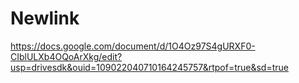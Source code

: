 # Newlink
https://docs.google.com/document/d/1O4Oz97S4gURXF0-CIblULXb4OQoArXkg/edit?usp=drivesdk&ouid=109022040710164245757&rtpof=true&sd=true
